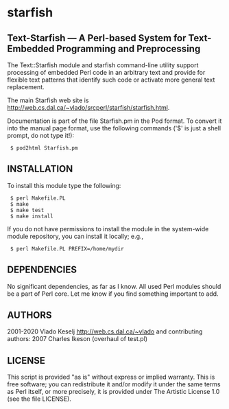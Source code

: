 # starfish
## Text-Starfish &mdash; A Perl-based System for Text-Embedded Programming and Preprocessing

The Text::Starfish module and starfish command-line utility support
processing of embedded Perl code in an arbitrary text and provide for
flexible text patterns that identify such code or activate more
general text replacement.

The main Starfish web site is
http://web.cs.dal.ca/~vlado/srcperl/starfish/starfish.html.

Documentation is part of the file Starfish.pm in the Pod format.  To
convert it into the manual page format, use the following commands
('$' is just a shell prompt, do not type it!):
```
 $ pod2html Starfish.pm
```

## INSTALLATION

To install this module type the following:
```
 $ perl Makefile.PL
 $ make
 $ make test
 $ make install
```

If you do not have permissions to install the module in the
system-wide module repository, you can install it locally; e.g.,
```
 $ perl Makefile.PL PREFIX=/home/mydir
```

## DEPENDENCIES

No significant dependencies, as far as I know.  All used Perl modules
should be a part of Perl core.  Let me know if you find something
important to add.

## AUTHORS

 2001-2020 Vlado Keselj http://web.cs.dal.ca/~vlado
 	   and contributing authors:
      2007 Charles Ikeson (overhaul of test.pl)

## LICENSE

This script is provided "as is" without express or implied warranty.
This is free software; you can redistribute it and/or modify it under
the same terms as Perl itself, or more precisely, it is provided under
The Artistic License 1.0 (see the file LICENSE).

